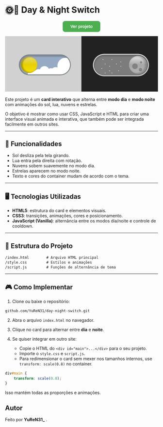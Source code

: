# 🌞🌙 Day & Night Switch
<p align="center">
  <a href="https://night-day.netlify.app/" target="_blank" style="
      display: inline-block;
      background-color: #4CAF50;
      color: white;
      padding: 10px 25px;
      text-align: center;
      text-decoration: none;
      font-weight: bold;
      border-radius: 8px;
      font-family: Arial, sans-serif;
      transition: background 0.3s;
  " onmouseover="this.style.backgroundColor='#45a049'" onmouseout="this.style.backgroundColor='#4CAF50'">
    Ver projeto
  </a>
</p>
<p align="center">
  <img src="day-night-switch/card.png" alt="Preview do card" >
</p>

Este projeto é um **card interativo** que alterna entre **modo dia** e **modo noite** com animações do sol, lua, nuvens e estrelas.

O objetivo é mostrar como usar CSS, JavaScript e HTML para criar uma interface visual animada e interativa, que também pode ser integrada facilmente em outros sites.

---

## 🚀 Funcionalidades
- Sol desliza pela tela girando.
- Lua entra pela direita com rotação.
- Nuvens sobem suavemente no modo dia.
- Estrelas aparecem no modo noite.
- Texto e cores do container mudam de acordo com o tema.

---

## 🖥️ Tecnologias Utilizadas
- **HTML5**: estrutura do card e elementos visuais.
- **CSS3**: transições, animações, cores e posicionamento.
- **JavaScript (Vanilla)**: alternância entre os modos dia/noite e controle de cooldown.

---

## 📂 Estrutura do Projeto
```
/index.html        # Arquivo HTML principal
/style.css         # Estilos e animações
/script.js         # Funções de alternância de tema
```

---

## 🎮 Como Implementar

1. Clone ou baixe o repositório:
```bash
github.com/YuReN31/day-night-switch.git
```

2. Abra o arquivo `index.html` no navegador.

3. Clique no card para alternar entre **dia** e **noite**.

4. Se quiser integrar em outro site:
   - Copie o HTML do `<div id="main">...</div>` para o seu projeto.
   - Importe o `style.css` e `script.js`.
   - Para redimensionar o card sem mexer nos tamanhos internos, use `transform: scale(0.8)` no container.

```css
div#main {
    transform: scale(0.8);
}
```

Isso mantém todas as proporções e animações.


## Autor
Feito por **YuReN31_** .

